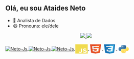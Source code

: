   ## Olá, eu sou Ataides Neto


- 🌱 Analista de Dados
- 😄 Pronouns: ele/dele

<div align="center">
  <a href="https://github.com/Neto-Ataides">
  <img height="180em" src="https://github-readme-stats.vercel.app/api?username=Neto-Ataides&show_icons=true&theme=dracula&include_all_commits=true&count_private=true"/>
  <img height="180em" src="https://github-readme-stats.vercel.app/api/top-langs/?username=Neto-Ataides&layout=compact&langs_count=7&theme=dracula"/>
</div>
  
  
<div style="display: inline_block"><br>
  <img align="center" alt="Neto-Js" height="30" width="40" src="https://cdn.jsdelivr.net/gh/devicons/devicon/icons/linux/linux-original.svg" />
  <img align="center" alt="Neto-Js" height="30" width="40" src="https://cdn.jsdelivr.net/gh/devicons/devicon/icons/c/c-original.svg" />
  <img align="center" alt="Neto-Js" height="30" width="40" src="https://cdn.jsdelivr.net/gh/devicons/devicon/icons/vim/vim-original.svg" />
  <img align="center" alt="Neto-Js" height="30" width="40" src="https://raw.githubusercontent.com/devicons/devicon/master/icons/javascript/javascript-plain.svg">
  <img align="center" alt="Neto-HTML" height="30" width="40" src="https://raw.githubusercontent.com/devicons/devicon/master/icons/html5/html5-original.svg">
  <img align="center" alt="Neto-CSS" height="30" width="40" src="https://raw.githubusercontent.com/devicons/devicon/master/icons/css3/css3-original.svg">
  <img align="center" alt="Neto-Python" height="30" width="40" src="https://raw.githubusercontent.com/devicons/devicon/master/icons/python/python-original.svg">
 </div>
